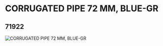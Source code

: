 # CORRUGATED PIPE 72 MM, BLUE-GR
## 71922
![CORRUGATED PIPE 72 MM, BLUE-GR](https://lc-www-live-s.legocdn.com/media/bricks/5/2/4114737.jpg)
